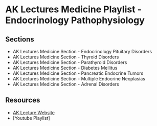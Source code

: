 # AK Lectures Medicine Playlist - Endocrinology Pathophysiology

## Sections

- AK Lectures Medicine Section - Endocrinology Pituitary Disorders
- AK Lectures Medicine Section - Thyroid Disorders
- AK Lectures Medicine Section - Parathyroid Disorders
- AK Lectures Medicine Section - Diabetes Mellitus
- AK Lectures Medicine Section - Pancreatic Endocrine Tumors
- AK Lectures Medicine Section - Multiple Endocrine Neoplasias
- AK Lectures Medicine Section - Adrenal Disorders

## Resources

- [AK Lecture Website](https://aklectures.com/subject/medical/endocrinology/endocrinology-pathophysiology)
- [Youtube Playlist]

